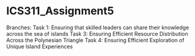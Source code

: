 # ICS311_Assignment5

Branches: 
Task 1: Ensuring that skilled leaders can share their knowledge across the sea of islands
Task 3: Ensuring Efficient Resource Distribution Across the Polynesian Triangle
Task 4: Ensuring Efficient Exploration of Unique Island Experiences
